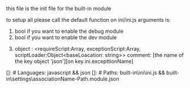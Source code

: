 this file is the init file for the built-in module

to setup all please call the default function on ini/ini.js
arguments is:
1. bool if you want to enable the debug module
2. bool if you want to enable the dev module
<!-- create an "error module" -->
3. object : <requireScript:Array<any>, exceptionScript:Array<any>, scriptLoader:Object<baseLoacation: string>>
comment: [the name of the key object 'json'][on key.ini.excepttionName]

[]: # Languages: javascript && json
[]: # Paths: built-in\ini\ini.js && built-in\settings\associationName-Path.module.json